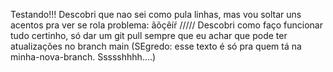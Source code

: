 Testando!!! Descobri que nao sei como pula linhas, mas vou soltar uns acentos pra ver se rola problema: ãõçêíŕ
 /////  Descobri como faço funcionar tudo certinho, só dar um git pull sempre que eu achar que pode ter atualizações no branch main
 (SEgredo: esse texto é só pra quem tá na minha-nova-branch. Ssssshhhh....)
